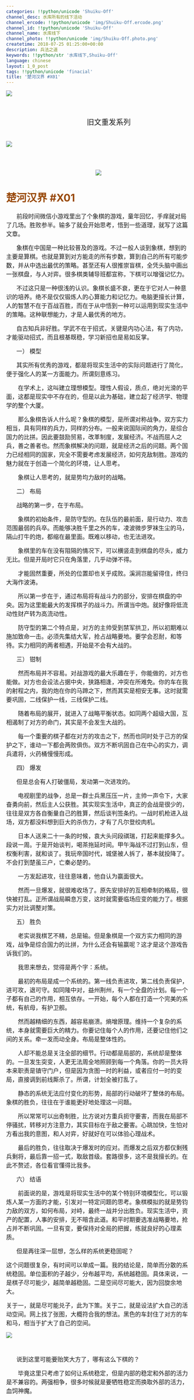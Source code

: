 ```yaml
---
categories: !!python/unicode 'Shuiku-Off'
channel_desc: 水库所有的线下活动
channel_ercode: !!python/unicode 'img/Shuiku-Off.ercode.png'
channel_id: !!python/unicode 'Shuiku-Off'
channel_name: 水库线下
channel_photo: !!python/unicode 'img/Shuiku-Off.photo.png'
createtime: 2018-07-25 01:25:00+00:00
description: 兵法之道
keywords: !!python/str '水库线下,Shuiku-Off'
language: chinese
layout: 1_0_post
tags: !!python/unicode 'finacial'
title: '楚河汉界 #X01'
---
```

<div class="rich_media_content" id="js_content">
<p>
<img class="" data-copyright="0" data-ratio="0.08352402745995423" data-s="300,640" data-src="" data-type="png" data-w="874" src="{{ '/img/ibkgib9IoiaJWncCNtA15AldEMNpVP7QjgLVsgQNwVhGk70nzia9BFJibx913mFEjhlxKXfIDmMoMhN4XyatBGxhiaQw.png' | prepend: site.img | replace: '//','/' }}" style=""/>
</p>
<p style="margin-top: 0.5em;margin-bottom: 0.5em;max-width: 100%;min-height: 1em;white-space: pre-wrap;text-align: center;">
<span style="max-width: 100%;font-size: 20px;box-sizing: border-box !important;word-wrap: break-word !important;">
          旧文重发系列
         </span>
</p>
<p>
<img class="" data-copyright="0" data-ratio="0.04919908466819222" data-s="300,640" data-src="" data-type="png" data-w="874" src="{{ '/img/ibkgib9IoiaJWncCNtA15AldEMNpVP7QjgLN8fCp2x90AQBqVamf9dBIic01qwsJ9ib8tMgab2qJvWLVvzYM86InPZA.png' | prepend: site.img | replace: '//','/' }}" style=""/>
</p>
<p>
<br/>
</p>
<p style="margin-top: 0.5em;margin-bottom: 0.5em;max-width: 100%;min-height: 1em;white-space: pre-wrap;text-align: center;">
<img class="" data-ratio="0.6666666666666666" data-s="300,640" data-src="" data-type="jpeg" data-w="720" src="{{ '/img/Ok4hZ0tV6r6NC6O335Pchg2YHpfuv4Nq275LibHkQgPGuPjPZ3rcLNR467Gm2YhD3FCfHP26bgn8uE5POibc4F8Q.jpeg' | prepend: site.img | replace: '//','/' }}" style="white-space: normal;"/>
</p>
<h1 style="white-space: normal;">
<span style="font-family: 宋体;color: rgb(152, 72, 6);">
          楚河汉界
         </span>
<span style="color: rgb(152, 72, 6);">
          #X01
         </span>
<br/>
</h1>
<p style="white-space: normal;">
<span style="font-size: 16px;font-family: 华文楷体;">
</span>
</p>
<p style="white-space: normal;text-indent: 28px;">
<span style="font-size: 16px;font-family: 华文楷体;">
          前段时间微信小游戏里出了个象棋的游戏，童年回忆，手痒就对局了几场。胜败参半。输多了就会开始思考，悟到一些道理，就写了这篇文章。
         </span>
</p>
<p style="white-space: normal;text-indent: 28px;">
<span style="font-size: 16px;font-family: 华文楷体;">
</span>
</p>
<p style="white-space: normal;text-indent: 28px;">
<span style="font-size: 16px;font-family: 华文楷体;">
          象棋在中国是一种比较普及的游戏。不过一般人谈到象棋，想到的主要是算棋。也就是算到对方能走的所有步数，算到自己的所有可能步数，并从中选出最优的策略。甚至还有人很推崇盲棋，全凭头脑中画出一张棋盘，与人对弈。很多棋类辅导班都宣称，下棋可以增强记忆力。
         </span>
</p>
<p style="white-space: normal;text-indent: 28px;">
<span style="font-size: 16px;font-family: 华文楷体;">
</span>
</p>
<p style="white-space: normal;text-indent: 28px;">
<span style="font-size: 16px;font-family: 华文楷体;">
          不过这只是一种很浅的认识。象棋长盛不衰，更在于它对人一种意识的培养。绝不是仅仅锻炼人的心算能力和记忆力。电脑更擅长计算，人的智慧不在于百战百胜，而在于从中悟到一种可以运用到现实生活中的策略。这种联想能力，才是人最优秀的地方。
         </span>
</p>
<p style="white-space: normal;text-indent: 28px;">
<span style="font-size: 16px;font-family: 华文楷体;">
</span>
</p>
<p style="white-space: normal;text-indent: 28px;">
<span style="font-size: 16px;font-family: 华文楷体;">
          自古知兵非好胜。学武不在于招式，关键是内功心法，有了内功，才能驱动招式，而且根基既稳，学习新招也是易如反掌。
         </span>
</p>
<p style="white-space: normal;">
<span style="font-size: 16px;font-family: 华文楷体;">
</span>
</p>
<p style="margin-left: 28px;white-space: normal;">
<span style="font-size: 16px;font-family: 华文楷体;">
          一）
          <span style="font-stretch: normal;font-size: 9px;line-height: normal;">
</span>
</span>
<span style="font-size: 16px;font-family: 华文楷体;">
          模型
         </span>
</p>
<p style="white-space: normal;">
<span style="font-size: 16px;font-family: 华文楷体;">
</span>
</p>
<p style="white-space: normal;text-indent: 28px;">
<span style="font-size: 16px;font-family: 华文楷体;">
          其实所有优秀的游戏，都是将现实生活中的实际问题进行了简化，便于强化人的某一方面能力。所谓刻意练习。
         </span>
</p>
<p style="white-space: normal;text-indent: 32px;">
<span style="font-size: 16px;font-family: 华文楷体;">
</span>
</p>
<p style="white-space: normal;text-indent: 32px;">
<span style="font-size: 16px;font-family: 华文楷体;">
          在学术上，这叫建立理想模型。理性人假设，质点，绝对光滑的平面，这都是现实中不存在的，但是以此为基础，建立起了经济学、物理学的整个大厦。
         </span>
</p>
<p style="white-space: normal;">
<span style="font-size: 16px;font-family: 华文楷体;">
</span>
</p>
<p style="white-space: normal;text-indent: 32px;">
<span style="font-size: 16px;font-family: 华文楷体;">
          那么象棋告诉人什么呢？象棋的模型，是所谓对称战争。双方实力相当，具有同样的兵力，同样的分布。一般来说国际间的角力，是综合国力的比拼。因此要鼓励贸易，改革制度，发展经济。不战而屈人之兵，善之善者也。然而象棋解决的问题，就是经济之后的问题。两个国力已经相同的国家，完全不需要考虑发展经济，如何克敌制胜。游戏的魅力就在于创造一个简化的环境，让人思考。
         </span>
</p>
<p style="white-space: normal;text-indent: 32px;">
<span style="font-size: 16px;font-family: 华文楷体;">
</span>
</p>
<p style="white-space: normal;text-indent: 32px;">
<span style="font-size: 16px;font-family: 华文楷体;">
          象棋让人思考的，就是势均力敌时的战略。
         </span>
</p>
<p style="white-space: normal;">
<span style="font-size: 16px;font-family: 华文楷体;">
</span>
</p>
<p style="margin-left: 28px;white-space: normal;">
<span style="font-size: 16px;font-family: 华文楷体;">
          二）
          <span style="font-stretch: normal;font-size: 9px;line-height: normal;">
</span>
</span>
<span style="font-size: 16px;font-family: 华文楷体;">
          布局
         </span>
</p>
<p style="margin-left: 28px;white-space: normal;">
<span style="font-size: 16px;font-family: 华文楷体;">
</span>
</p>
<p style="margin-left: 28px;white-space: normal;">
<span style="font-size: 16px;font-family: 华文楷体;">
          战略的第一步，在于布局。
         </span>
</p>
<p style="margin-left: 28px;white-space: normal;">
<span style="font-size: 16px;font-family: 华文楷体;">
</span>
</p>
<p style="white-space: normal;text-indent: 32px;">
<span style="font-size: 16px;font-family: 华文楷体;">
          象棋的初始条件，是防守型的。在队伍的最前面，是行动力、攻击范围最弱的兵卒。而能够决胜千里之外的车，凌波微步罗袜生尘的马，隔山打牛的炮，都缩在最里面。既难以移动，也无法进攻。
         </span>
</p>
<p style="white-space: normal;text-indent: 32px;">
<span style="font-size: 16px;font-family: 华文楷体;">
</span>
</p>
<p style="white-space: normal;text-indent: 32px;">
<span style="font-size: 16px;font-family: 华文楷体;">
          象棋里的车在没有阻隔的情况下，可以横竖走到棋盘的尽头，威力无比。但是开局时它只在角落里，几乎动弹不得。
         </span>
</p>
<p style="white-space: normal;text-indent: 32px;">
<span style="font-size: 16px;font-family: 华文楷体;">
</span>
</p>
<p style="white-space: normal;text-indent: 32px;">
<span style="font-size: 16px;font-family: 华文楷体;">
          才能固然重要，所处的位置却也关乎成败。溪涧岂能留得住，终归大海作波涛。
         </span>
</p>
<p style="white-space: normal;text-indent: 32px;">
<span style="font-size: 16px;font-family: 华文楷体;">
</span>
</p>
<p style="white-space: normal;text-indent: 32px;">
<span style="font-size: 16px;font-family: 华文楷体;">
          所以第一步在于，通过布局将有战斗力的部分，安排在棋盘的中央。因为这里能最大的发挥棋子的战斗力。所谓当中炮。就好像将低流动性财产转为高流动性。
         </span>
</p>
<p style="white-space: normal;text-indent: 32px;">
<span style="font-size: 16px;font-family: 华文楷体;">
</span>
</p>
<p style="white-space: normal;text-indent: 32px;">
<span style="font-size: 16px;font-family: 华文楷体;">
          防守型的第二个特点是，对方的主帅受到禁军拱卫，所以初期难以施加致命一击。必须先集结大军，抢占战略要地。要学会忍耐，和等待。实力相同的两者相遇，开始是不会有大战的。
         </span>
</p>
<p style="white-space: normal;">
<span style="font-size: 16px;font-family: 华文楷体;">
</span>
</p>
<p style="margin-left: 28px;white-space: normal;">
<span style="font-size: 16px;font-family: 华文楷体;">
          三）
          <span style="font-stretch: normal;font-size: 9px;line-height: normal;">
</span>
</span>
<span style="font-size: 16px;font-family: 华文楷体;">
          钳制
         </span>
</p>
<p style="white-space: normal;text-indent: 32px;">
<span style="font-size: 16px;font-family: 华文楷体;">
</span>
</p>
<p style="white-space: normal;text-indent: 32px;">
<span style="font-size: 16px;font-family: 华文楷体;">
          然而布局并不容易。对战游戏的最大乐趣在于，你能做的，对方也能做。对方也会设法占据中央，狭路相逢，冲突在所难免。你的车在我的射程之内，我的炮在你的马蹄之下，然而其实是相安无事。这时就需要巩固，二线保护一线，三线保护二线。
         </span>
</p>
<p style="margin-left: 28px;white-space: normal;">
<span style="font-size: 16px;font-family: 华文楷体;">
</span>
</p>
<p style="white-space: normal;text-indent: 32px;">
<span style="font-size: 16px;font-family: 华文楷体;">
          随着布局的展开，就进入了战略平衡状态。如同两个超级大国，互相遏制了对方的命门，其实是不会发生大战的。
         </span>
</p>
<p style="white-space: normal;text-indent: 32px;">
<span style="font-size: 16px;font-family: 华文楷体;">
</span>
</p>
<p style="white-space: normal;text-indent: 32px;">
<span style="font-size: 16px;font-family: 华文楷体;">
          每一个重要的棋子都在对方的攻击之下，然而也同时处于己方的保护之下，谁动一下都会两败俱伤。双方不断巩固自己在中心的实力，调兵遣将，火药桶慢慢形成。
         </span>
</p>
<p style="white-space: normal;">
<span style="font-size: 16px;font-family: 华文楷体;">
</span>
</p>
<p style="margin-left: 28px;white-space: normal;">
<span style="font-size: 16px;font-family: 华文楷体;">
          四）
          <span style="font-stretch: normal;font-size: 9px;line-height: normal;">
</span>
</span>
<span style="font-size: 16px;font-family: 华文楷体;">
          爆发
         </span>
</p>
<p style="white-space: normal;">
<span style="font-size: 16px;font-family: 华文楷体;">
</span>
</p>
<p style="margin-left: 28px;white-space: normal;">
<span style="font-size: 16px;font-family: 华文楷体;">
          但是总会有人打破僵局，发动第一次进攻的。
         </span>
</p>
<p style="margin-left: 28px;white-space: normal;">
<span style="font-size: 16px;font-family: 华文楷体;">
</span>
</p>
<p style="white-space: normal;text-indent: 32px;">
<span style="font-size: 16px;font-family: 华文楷体;">
          电视剧里的战争，总是一群士兵黑压压一片，主帅一声令下，大家奋勇向前，然后主人公获胜。其实现实生活中，真正的会战是很少的，往往是双方各自衡量自己的胜算，然后谈判签条约。一战时机枪进入战场，双方都没料想到巨大的杀伤力，才有了凡尔登绞肉机。
         </span>
</p>
<p style="white-space: normal;text-indent: 32px;">
<span style="font-size: 16px;font-family: 华文楷体;">
</span>
</p>
<p style="white-space: normal;text-indent: 32px;">
<span style="font-size: 16px;font-family: 华文楷体;">
          日本人送来二十一条的时候，袁大头问段祺瑞，打起来能撑多久。段说一周。于是开始谈判，喝茶拖延时间。甲午海战不过打到山东，但权衡利害，就和谈了。我玩帝国时代，城堡被人拆了，基本就投降了。不会打到楚虽三户，亡秦必楚的。
         </span>
</p>
<p style="white-space: normal;text-indent: 32px;">
<span style="font-size: 16px;font-family: 华文楷体;">
</span>
</p>
<p style="white-space: normal;text-indent: 32px;">
<span style="font-size: 16px;font-family: 华文楷体;">
          一方发起进攻，往往意味着，他自认为赢面很大。
         </span>
</p>
<p style="white-space: normal;text-indent: 32px;">
<span style="font-size: 16px;font-family: 华文楷体;">
</span>
</p>
<p style="white-space: normal;text-indent: 32px;">
<span style="font-size: 16px;font-family: 华文楷体;">
          然而一旦爆发，就很难收场了。原先安排好的互相牵制的格局，很快被打乱。正所谓战局瞬息万变，这时就需要临场应变的能力了。根据实力对比调整对策。
         </span>
</p>
<p style="white-space: normal;">
<span style="font-size: 16px;font-family: 华文楷体;">
</span>
</p>
<p style="margin-left: 28px;white-space: normal;">
<span style="font-size: 16px;font-family: 华文楷体;">
          五）
          <span style="font-stretch: normal;font-size: 9px;line-height: normal;">
</span>
</span>
<span style="font-size: 16px;font-family: 华文楷体;">
          胜负
         </span>
</p>
<p style="margin-left: 28px;white-space: normal;">
<span style="font-size: 16px;font-family: 华文楷体;">
</span>
</p>
<p style="white-space: normal;text-indent: 32px;">
<span style="font-size: 16px;font-family: 华文楷体;">
          老实说我棋艺不精，总是输。但是象棋是一个双方实力相同的游戏，战争是综合国力的比拼，为什么还会有输赢呢？这才是这个游戏告诉我们的。
         </span>
</p>
<p style="white-space: normal;text-indent: 32px;">
<span style="font-size: 16px;font-family: 华文楷体;">
</span>
</p>
<p style="white-space: normal;text-indent: 32px;">
<span style="font-size: 16px;font-family: 华文楷体;">
          我思来想去，觉得是两个字：系统。
         </span>
</p>
<p style="white-space: normal;text-indent: 32px;">
<span style="font-size: 16px;font-family: 华文楷体;">
</span>
</p>
<p style="white-space: normal;text-indent: 32px;">
<span style="font-size: 16px;font-family: 华文楷体;">
          最初的布局是成一个系统的。第一线负责进攻，第二线负责保护，进可攻，退可守。如同隆中对，益州荆州，有一个全盘的计划。每一个子都有自己的作用，相互依存。一开始，每个人都在打造一个完美的系统，有航母，有护卫舰。
         </span>
</p>
<p style="white-space: normal;text-indent: 32px;">
<span style="font-size: 16px;font-family: 华文楷体;">
</span>
</p>
<p style="white-space: normal;text-indent: 32px;">
<span style="font-size: 16px;font-family: 华文楷体;">
          然而越精细的东西，越容易崩溃。熵增原理。维持一个复杂的系统，本身就需要巨大的精力。你要记住每个人的作用，还要记住他们之间的关系。牵一发而动全身。布局是整体性的。
         </span>
</p>
<p style="white-space: normal;text-indent: 32px;">
<span style="font-size: 16px;font-family: 华文楷体;">
</span>
</p>
<p style="white-space: normal;text-indent: 32px;">
<span style="font-size: 16px;font-family: 华文楷体;">
          人却不能总是关注全部的细节。行动都是局部的，系统却是整体的。一旦发生突变，人更无法周全地照顾到每一个角落。你的一员大将本来职责是镇守门户，但是因为贪图一时的利益，或者应付一时的变局，直接调到前线厮杀了。所谓，计划全被打乱了。
         </span>
</p>
<p style="white-space: normal;text-indent: 32px;">
<span style="font-size: 16px;font-family: 华文楷体;">
</span>
</p>
<p style="white-space: normal;text-indent: 32px;">
<span style="font-size: 16px;font-family: 华文楷体;">
          静态的系统无法应付变化的形势，局部的行动破坏了整体的布局。象棋的胜负，往往在于谁能更好地处理这一问题。
         </span>
</p>
<p style="white-space: normal;text-indent: 32px;">
<span style="font-size: 16px;font-family: 华文楷体;">
</span>
</p>
<p style="white-space: normal;text-indent: 32px;">
<span style="font-size: 16px;font-family: 华文楷体;">
          所以常常可以出奇制胜，比方说对方重兵扼守要害，而我在局部不停骚扰，转移对方注意力，其实目标在于敌之要害。心跳加快，生怕对方看出我的意图，和人对弈，好就好在可以体验心理战术。
         </span>
</p>
<p style="white-space: normal;">
<span style="font-size: 16px;font-family: 华文楷体;">
</span>
</p>
<p style="white-space: normal;text-indent: 32px;">
<span style="font-size: 16px;font-family: 华文楷体;">
          最后的胜负，往往取决于爆发时的应对。而爆发之后双方都仅剩残兵剩将，最后靠一招一式，取敌首级。套路很多，这不是我擅长的。在此不赘述，各位看官懂得比我多。
         </span>
</p>
<p style="white-space: normal;text-indent: 32px;">
<span style="font-size: 16px;font-family: 华文楷体;">
</span>
</p>
<p style="margin-left: 28px;white-space: normal;">
<span style="font-size: 16px;font-family: 华文楷体;">
          六）
          <span style="font-stretch: normal;font-size: 9px;line-height: normal;">
</span>
</span>
<span style="font-size: 16px;font-family: 华文楷体;">
          结语
         </span>
</p>
<p style="white-space: normal;text-indent: 32px;">
<span style="font-size: 16px;font-family: 华文楷体;">
</span>
</p>
<p style="white-space: normal;text-indent: 32px;">
<span style="font-size: 16px;font-family: 华文楷体;">
          前面说的是，游戏是将现实生活中的某个特别环境模型化，可以锻炼人某一方面的才能，引发对一特定问题的思考。象棋模拟的就是势钧力敌的双方，如何布局，对峙，最终一战并分出胜负。现实生活中，资产的配置，人事的安排，无不暗含此道。和平时期要选准战略要地，抢占并不断巩固。一旦有变，要保持对全局的把握，练就良好的心理素质。
         </span>
</p>
<p style="margin-left: 28px;white-space: normal;">
<span style="font-size: 16px;font-family: 华文楷体;">
</span>
</p>
<p style="margin-left: 28px;white-space: normal;">
<span style="font-size: 16px;font-family: 华文楷体;">
          但是再往深一层想，怎么样的系统更稳固呢？
         </span>
</p>
<p style="margin-left: 28px;white-space: normal;">
<span style="font-size: 16px;font-family: 华文楷体;">
</span>
</p>
<p style="white-space: normal;">
<span style="font-size: 16px;font-family: 华文楷体;">
          这个问题很复杂，有时间可以单成一篇。我的结论是，简单而分散的系统稳固。单位面积的子越少，分布越平均，系统越稳固。具体来说，一是棋子尽可能少，越简单越稳固。二是空间尽可能大，因为回旋余地大。
         </span>
</p>
<p style="white-space: normal;">
<span style="font-size: 16px;font-family: 华文楷体;">
</span>
</p>
<p style="white-space: normal;">
<span style="font-size: 16px;font-family: 华文楷体;">
          关于一，就是尽可能兑子，此为下策。关于二，就是设法扩大自己的活动空间。网上找了张图，大概符合我的想法。黑色的车封住了对方的车和马，相当于扩大了自己的空间。
         </span>
</p>
<p style="white-space: normal;">
<span style="font-size: 16px;font-family: 华文楷体;">
</span>
</p>
<p style="margin-left: 28px;white-space: normal;">
<span style="font-size: 16px;font-family: 华文楷体;">
</span>
</p>
<p style="white-space: normal;">
<img class="" data-copyright="0" data-ratio="1.196911196911197" data-s="300,640" data-src="" data-type="png" data-w="259" src="{{ '/img/Ok4hZ0tV6r6NC6O335Pchg2YHpfuv4Nq3fEkZDkeTU7OnwTKrKUe1sO8uldGLic8ebklEFGQJm8oWtp7j8rRtEQ.png' | prepend: site.img | replace: '//','/' }}"/>
</p>
<p style="margin-left: 28px;white-space: normal;">
<span style="font-size: 16px;font-family: 华文楷体;">
</span>
<br/>
</p>
<p style="margin-left: 28px;white-space: normal;">
<span style="font-size: 16px;font-family: 华文楷体;">
          说到这里可能要贻笑大方了，哪有这么下棋的？
         </span>
</p>
<p style="margin-left: 28px;white-space: normal;">
<span style="font-size: 16px;font-family: 华文楷体;">
</span>
</p>
<p style="white-space: normal;text-indent: 32px;">
<span style="font-size: 16px;font-family: 华文楷体;">
          毕竟这里只考虑了如何让系统稳定，但是内部的稳定和外部的活力是不兼容的。两强相争，很多时候就是要牺牲稳定而换取外部的活力，血饲神魔。
         </span>
</p>
<p>
<br/>
</p>
</div>